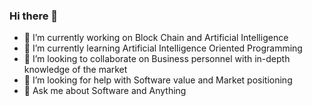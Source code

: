 ### Hi there 👋

- 🔭 I’m currently working on Block Chain and Artificial Intelligence
- 🌱 I’m currently learning Artificial Intelligence Oriented Programming
- 👯 I’m looking to collaborate on Business personnel with in-depth knowledge of the market
- 🤔 I’m looking for help with Software value and Market positioning
- 💬 Ask me about Software and Anything
